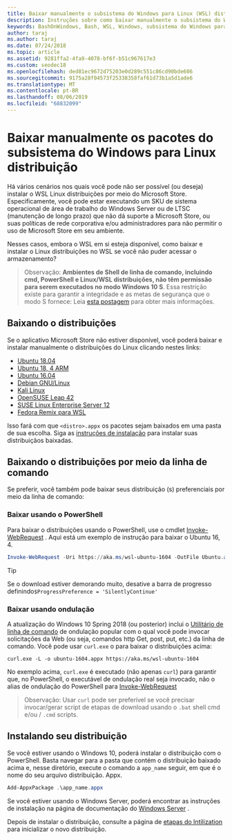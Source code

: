 ```yaml
---
title: Baixar manualmente o subsistema do Windows para Linux (WSL) distribuições
description: Instruções sobre como baixar manualmente o subsistema do Windows para distribuições do Linux.
keywords: BashOnWindows, Bash, WSL, Windows, subsistema do Windows para Linux, WSL, subsistema do Windows, distribuição, Ubuntu, openSUSE, SLES, Debian, Kali
author: taraj
ms.author: taraj
ms.date: 07/24/2018
ms.topic: article
ms.assetid: 9281ffa2-4fa9-4078-bf6f-b51c967617e3
ms.custom: seodec18
ms.openlocfilehash: ded81ec9672d75203e0d289c551c86cd90bde606
ms.sourcegitcommit: 9175a28f04573f25338358faf61d73b1a5d1ade6
ms.translationtype: MT
ms.contentlocale: pt-BR
ms.lasthandoff: 08/06/2019
ms.locfileid: "68832099"
---
```

# <a name="manually-download-windows-subsystem-for-linux-distro-packages"></a>Baixar manualmente os pacotes do subsistema do Windows para Linux distribuição

Há vários cenários nos quais você pode não ser possível (ou deseja) instalar o WSL Linux distribuições por meio do Microsoft Store. Especificamente, você pode estar executando um SKU de sistema operacional de área de trabalho do Windows Server ou de LTSC (manutenção de longo prazo) que não dá suporte a Microsoft Store, ou suas políticas de rede corporativa e/ou administradores para não permitir o uso de Microsoft Store em seu ambiente.

Nesses casos, embora o WSL em si esteja disponível, como baixar e instalar o Linux distribuições no WSL se você não puder acessar o armazenamento?

> Observação: **Ambientes de Shell de linha de comando, incluindo cmd, PowerShell e Linux/WSL distribuições, não têm permissão para serem executados no modo Windows 10 S**. Essa restrição existe para garantir a integridade e as metas de segurança que o modo S fornece: Leia [esta postagem](https://blogs.msdn.microsoft.com/commandline/2017/05/18/will-linux-distros-run-on-windows-10-s/) para obter mais informações.

## <a name="downloading-distros"></a>Baixando o distribuições

Se o aplicativo Microsoft Store não estiver disponível, você poderá baixar e instalar manualmente o distribuições do Linux clicando nestes links:
* [Ubuntu 18.04](https://aka.ms/wsl-ubuntu-1804)
* [Ubuntu 18, 4 ARM](https://aka.ms/wsl-ubuntu-1804-arm)
* [Ubuntu 16.04](https://aka.ms/wsl-ubuntu-1604)
* [Debian GNU/Linux](https://aka.ms/wsl-debian-gnulinux)
* [Kali Linux](https://aka.ms/wsl-kali-linux-new)
* [OpenSUSE Leap 42](https://aka.ms/wsl-opensuse-42)
* [SUSE Linux Enterprise Server 12](https://aka.ms/wsl-sles-12)
* [Fedora Remix para WSL](https://github.com/WhitewaterFoundry/WSLFedoraRemix/releases/)

Isso fará com que `<distro>.appx` os pacotes sejam baixados em uma pasta de sua escolha. Siga as [instruções de instalação](#Installing-your-distro) para instalar suas distribuiçãos baixadas.

## <a name="downloading-distros-via-the-command-line"></a>Baixando o distribuições por meio da linha de comando
Se preferir, você também pode baixar seus distribuição (s) preferenciais por meio da linha de comando:

 ### <a name="download-using-powershell"></a>Baixar usando o PowerShell
 Para baixar o distribuições usando o PowerShell, use o cmdlet [Invoke-WebRequest](https://msdn.microsoft.com/powershell/reference/5.1/microsoft.powershell.utility/invoke-webrequest) . Aqui está um exemplo de instrução para baixar o Ubuntu 16, 4.

```powershell
Invoke-WebRequest -Uri https://aka.ms/wsl-ubuntu-1604 -OutFile Ubuntu.appx -UseBasicParsing
```

> [!TIP]
> Se o download estiver demorando muito, desative a barra de progresso definindo`$ProgressPreference = 'SilentlyContinue'`

### <a name="download-using-curl"></a>Baixar usando ondulação
A atualização do Windows 10 Spring 2018 (ou posterior) inclui o [Utilitário de linha de comando](https://curl.haxx.se/) de ondulação popular com o qual você pode invocar solicitações da Web (ou seja, comandos http Get, post, put, etc.) da linha de comando. Você pode usar `curl.exe` o para baixar o distribuições acima:

```console
curl.exe -L -o ubuntu-1604.appx https://aka.ms/wsl-ubuntu-1604
```

No exemplo acima, `curl.exe` é executado (não apenas `curl`) para garantir que, no PowerShell, o executável de ondulação real seja invocado, não o alias de ondulação do PowerShell para [Invoke-WebRequest](https://docs.microsoft.com/en-us/powershell/module/microsoft.powershell.utility/invoke-webrequest?view=powershell-6)

> Observação: Usar `curl` pode ser preferível se você precisar invocar/gerar script de etapas de download usando o `.bat` shell cmd e/ou  /  `.cmd` scripts.

## <a name="installing-your-distro"></a>Instalando seu distribuição
Se você estiver usando o Windows 10, poderá instalar o distribuição com o PowerShell. Basta navegar para a pasta que contém o distribuição baixado acima e, nesse diretório, execute o comando a `app_name` seguir, em que é o nome do seu arquivo distribuição. Appx.  
```Powershell
Add-AppxPackage .\app_name.appx
```

Se você estiver usando o Windows Server, poderá encontrar as instruções de instalação na página de documentação do [Windows Server](install-on-server.md) .

Depois de instalar o distribuição, consulte a página de [etapas do Intilization](initialize-distro.md) para inicializar o novo distribuição.

